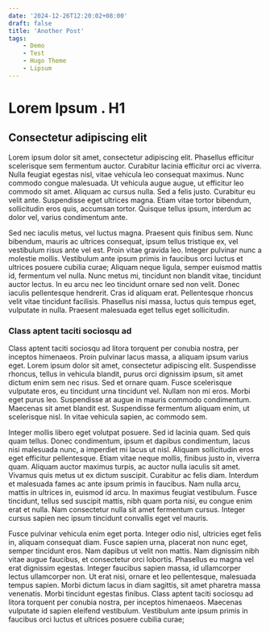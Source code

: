 ```yaml
---
date: '2024-12-26T12:20:02+08:00'
draft: false
title: 'Another Post'
tags:
    - Demo
    - Test
    - Hugo Theme
    - Lipsum
---
```


# Lorem Ipsum . H1

## Consectetur adipiscing elit

Lorem ipsum dolor sit amet, consectetur adipiscing elit. Phasellus efficitur scelerisque sem fermentum auctor. Curabitur lacinia efficitur orci ac viverra. Nulla feugiat egestas nisl, vitae vehicula leo consequat maximus. Nunc commodo congue malesuada. Ut vehicula augue augue, ut efficitur leo commodo sit amet. Aliquam ac cursus nulla. Sed a felis justo. Curabitur eu velit ante. Suspendisse eget ultrices magna. Etiam vitae tortor bibendum, sollicitudin eros quis, accumsan tortor. Quisque tellus ipsum, interdum ac dolor vel, varius condimentum ante.

Sed nec iaculis metus, vel luctus magna. Praesent quis finibus sem. Nunc bibendum, mauris ac ultrices consequat, ipsum tellus tristique ex, vel vestibulum risus ante vel est. Proin vitae gravida leo. Integer pulvinar nunc a molestie mollis. Vestibulum ante ipsum primis in faucibus orci luctus et ultrices posuere cubilia curae; Aliquam neque ligula, semper euismod mattis id, fermentum vel nulla. Nunc metus mi, tincidunt non blandit vitae, tincidunt auctor lectus. In eu arcu nec leo tincidunt ornare sed non velit. Donec iaculis pellentesque hendrerit. Cras id aliquam erat. Pellentesque rhoncus velit vitae tincidunt facilisis. Phasellus nisi massa, luctus quis tempus eget, vulputate in nulla. Praesent malesuada eget tellus eget sollicitudin.

### Class aptent taciti sociosqu ad

Class aptent taciti sociosqu ad litora torquent per conubia nostra, per inceptos himenaeos. Proin pulvinar lacus massa, a aliquam ipsum varius eget. Lorem ipsum dolor sit amet, consectetur adipiscing elit. Suspendisse rhoncus, tellus in vehicula blandit, purus orci dignissim ipsum, sit amet dictum enim sem nec risus. Sed et ornare quam. Fusce scelerisque vulputate eros, eu tincidunt urna tincidunt vel. Nullam non mi eros. Morbi eget purus leo. Suspendisse at augue in mauris commodo condimentum. Maecenas sit amet blandit est. Suspendisse fermentum aliquam enim, ut scelerisque nisl. In vitae vehicula sapien, ac commodo sem.

Integer mollis libero eget volutpat posuere. Sed id lacinia quam. Sed quis quam tellus. Donec condimentum, ipsum et dapibus condimentum, lacus nisi malesuada nunc, a imperdiet mi lacus ut nisl. Aliquam sollicitudin eros eget efficitur pellentesque. Etiam vitae neque mollis, finibus justo in, viverra quam. Aliquam auctor maximus turpis, ac auctor nulla iaculis sit amet. Vivamus quis metus ut ex dictum suscipit. Curabitur ac felis diam. Interdum et malesuada fames ac ante ipsum primis in faucibus. Nam nulla arcu, mattis in ultrices in, euismod id arcu. In maximus feugiat vestibulum. Fusce tincidunt, tellus sed suscipit mattis, nibh quam porta nisi, eu congue enim erat et nulla. Nam consectetur nulla sit amet fermentum cursus. Integer cursus sapien nec ipsum tincidunt convallis eget vel mauris.

Fusce pulvinar vehicula enim eget porta. Integer odio nisl, ultricies eget felis in, aliquam consequat diam. Fusce sapien urna, placerat non nunc eget, semper tincidunt eros. Nam dapibus ut velit non mattis. Nam dignissim nibh vitae augue faucibus, et consectetur orci lobortis. Phasellus eu magna vel erat dignissim egestas. Integer faucibus sapien massa, id ullamcorper lectus ullamcorper non. Ut erat nisi, ornare et leo pellentesque, malesuada tempus sapien. Morbi dictum lacus in diam sagittis, sit amet pharetra massa venenatis. Morbi tincidunt egestas finibus. Class aptent taciti sociosqu ad litora torquent per conubia nostra, per inceptos himenaeos. Maecenas vulputate id sapien eleifend vestibulum. Vestibulum ante ipsum primis in faucibus orci luctus et ultrices posuere cubilia curae; 
